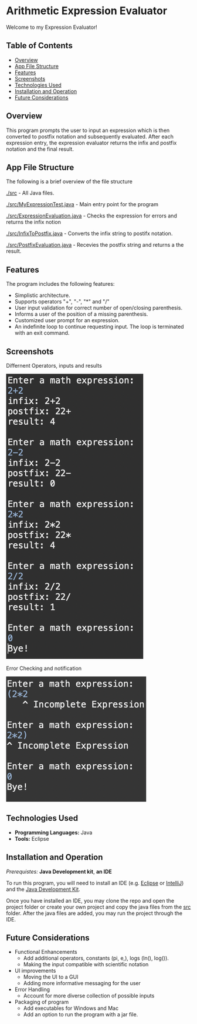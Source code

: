 # Arithmetic Expression Evaluator

Welcome to my Expression Evaluator!

## Table of Contents
  - [Overview](#overview)
  - [App File Structure](#app-file-structure)
  - [Features](#features)
  - [Screenshots](#screenshots)
  - [Technologies Used](#technologies-used)
  - [Installation and Operation](#installation-and-operation)
  - [Future Considerations](#future-considerations)
## Overview

This program prompts the user to input an expression which is then converted to postfix notation and subsequently evaluated. After each expression entry, the expression evaluator returns the infix and postfix notation and the final result.

## App File Structure
The following is a brief overview of the file structure

[./src](https://github.com/voyagerfan/Arithmetic-Expression-Evaluator/tree/main/src) - All Java files.

[./src/MyExpressionTest.java](https://github.com/voyagerfan/Arithmetic-Expression-Evaluator/blob/main/src/MyExpressionTest.java) - Main entry point for the program

[./src/ExpressionEvaluation.java](https://github.com/voyagerfan/Arithmetic-Expression-Evaluator/blob/main/src/MyExpressionTest.java) - Checks the expression for errors and returns the infix notion

[./src/InfixToPostfix.java](https://github.com/voyagerfan/Arithmetic-Expression-Evaluator/blob/main/src/InfixToPostfix.java) - Converts the infix string to postifx notation.

[./src/PostfixEvaluation.java](https://github.com/voyagerfan/Arithmetic-Expression-Evaluator/blob/main/src/PostfixEvaluation.java) - Recevies the postfix string and returns a the result.

## Features

The program includes the following features:

* Simplistic architecture.
* Supports operators "+", "-", "*" and "/"
* User input validation for correct number of open/closing parenthesis.
* Informs a user of the position of a missing parenthesis.
* Customized user prompt for an expression.
* An indefinite loop to continue requesting input. The loop is terminated with an exit command.


## Screenshots

Differnent Operators, inputs and results

![](./screenshots/operators.png)

Error Checking and notification

![](./screenshots/missing_parenthesis.png)


## Technologies Used

- **Programming Languages:** Java
- **Tools:** Eclipse

## Installation and Operation

*Prerequistes:* **Java Development kit**, **an IDE** 

To run this program, you will need to install an IDE (e.g. [Eclipse](https://www.eclipse.org/downloads/) or [IntelliJ](https://www.jetbrains.com/help/idea/installation-guide.html#toolbox)) and the [Java Development Kit](https://www.oracle.com/java/technologies/downloads/).

Once you have installed an IDE, you may clone the repo and open the project folder or create your own project and copy the java files from the [src](https://github.com/voyagerfan/Arithmetic-Expression-Evaluator/tree/main/src) folder. After the java files are added, you may run the project through the IDE.

## Future Considerations
* Functional Enhancements
  * Add additional operators, constants (pi, e,), logs (ln(), log()).
  * Making the input compatible with scientific notation
* UI improvements
  * Moving the UI to a GUI
  * Adding more informative messaging for the user
* Error Handling
  * Account for more diverse collection of possible inputs
* Packaging of program
  * Add executables for Windows and Mac
  * Add an option to run the program with a jar file.

